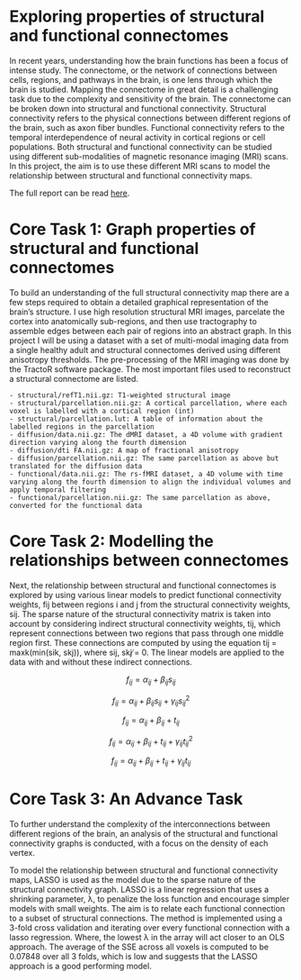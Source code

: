 # Exploring properties of structural and functional connectomes

In recent years, understanding how the brain functions has been a focus of intense study. The connectome, or the network of connections between cells, regions, and pathways in the brain, is one lens through which the brain is studied. Mapping the connectome in great detail is a challenging task due to the complexity and sensitivity of the brain. The connectome can be broken down into structural and functional connectivity. Structural connectivity refers to the physical connections between different regions of the brain, such as axon fiber bundles. Functional connectivity refers to the temporal interdependence of neural activity in cortical regions or cell populations. Both structural and functional connectivity can be studied using different sub-modalities of magnetic resonance imaging (MRI) scans. In this project, the aim is to use these different MRI scans to model the relationship between structural and functional connectivity maps.

The full report can be read [here](https://github.com/sam-finestone/Modelling-the-relationships-between-connectomes/blob/main/Report.pdf).

# Core Task 1: Graph properties of structural and functional connectomes

To build an understanding of the full structural connectivity map there are a few steps required to obtain a detailed graphical representation of the brain’s structure. I use high resolution structural MRI images, parcelate the cortex into anatomically sub-regions, and then use tractography to assemble edges between each pair of regions into an abstract graph. In this project I will be using a dataset with a set of multi-modal imaging data from a single healthy adult and structural connectomes derived using different anisotropy thresholds. The pre-processing of the MRI imaging was done by the TractoR software package. The most important files used to reconstruct a structural connectome are listed.

```
- structural/refT1.nii.gz: T1-weighted structural image
- structural/parcellation.nii.gz: A cortical parcellation, where each voxel is labelled with a cortical region (int)
- structural/parcellation.lut: A table of information about the labelled regions in the parcellation
- diffusion/data.nii.gz: The dMRI dataset, a 4D volume with gradient direction varying along the fourth dimension
- diffusion/dti FA.nii.gz: A map of fractional anisotropy
- diffusion/parcellation.nii.gz: The same parcellation as above but translated for the diffusion data
- functional/data.nii.gz: The rs-fMRI dataset, a 4D volume with time varying along the fourth dimension to align the individual volumes and apply temporal filtering 
- functional/parcellation.nii.gz: The same parcellation as above, converted for the functional data
```
# Core Task 2: Modelling the relationships between connectomes

Next, the relationship between structural and functional connectomes is explored by using various linear models to predict functional connectivity weights, fij between regions i and j from the structural connectivity weights, sij. The sparse nature of the structural connectivity matrix is taken into account by considering indirect structural connectivity weights, tij, which represent connections between two regions that pass through one middle region first. These connections are computed by using the equation tij = maxk(min(sik, skj)), where sij, skj ̸= 0. The linear models are applied to the data with and without these indirect connections.

$$f_{ij} = \alpha_{ij} + \beta_{ij}s_{ij}$$

$$f_{ij} = \alpha_{ij} + \beta_{ij}s_{ij} + \gamma_{ij} s_{ij}^{2}$$

$$f_{ij} = \alpha_{ij} + \beta_{ij}+ t_{ij}$$

$$f_{ij} = \alpha_{ij} + \beta_{ij}+ t_{ij} + \gamma_{ij} t_{ij}^{2}$$

$$f_{ij} = \alpha_{ij} + \beta_{ij}+ t_{ij} + \gamma_{ij} t_{ij}$$

# Core Task 3: An Advance Task 

To further understand the complexity of the interconnections between different regions of the brain, an analysis of the structural and functional connectivity graphs is conducted, with a focus on the density of each vertex.

To model the relationship between structural and functional connectivity maps, LASSO is used as the model due to the sparse nature of the structural connectivity graph. LASSO is a linear regression that uses a shrinking parameter, λ, to penalize the loss function and encourage simpler models with small weights. The aim is to relate each functional connection to a subset of structural connections. The method is implemented using a 3-fold cross validation and iterating over every functional connection with a lasso regression. Where, the lowest λ in the array will act closer to an OLS approach. The average of the SSE across all voxels is computed to be 0.07848 over all 3 folds, which is low and suggests that the LASSO approach is a good performing model.
